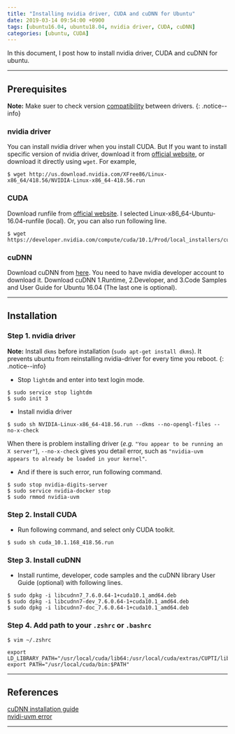```yaml
---
title: "Installing nvidia driver, CUDA and cuDNN for Ubuntu"
date: 2019-03-14 09:54:00 +0900
tags: [ubuntu16.04, ubuntu18.04, nvidia driver, CUDA, cuDNN]
categories: [ubuntu, CUDA]
---
```

In this document, I post how to install nvidia driver, CUDA and cuDNN for ubuntu.

- - - 
## Prerequisites
**Note:** Make suer to check version [compatibility](https://docs.nvidia.com/deploy/cuda-compatibility/index.html) between drivers. 
{: .notice--info}

### nvidia driver
You can install nvidia driver when you install CUDA. But If you want to install
specific version of nvidia driver, download it from [official website](https://www.nvidia.co.kr/Download/index.aspx),
or download it directly using `wget`. For example,
```shell
$ wget http://us.download.nvidia.com/XFree86/Linux-x86_64/418.56/NVIDIA-Linux-x86_64-418.56.run
```

### CUDA
Download runfile from [official website](https://developer.nvidia.com/cuda-downloads).
I selected Linux-x86\_64-Ubuntu-16.04-runfile (local).
Or, you can also run following line.
```shell
$ wget https://developer.nvidia.com/compute/cuda/10.1/Prod/local_installers/cuda_10.1.168_418.67_linux.run
```

### cuDNN
Download cuDNN from [here](https://developer.nvidia.com/rdp/cudnn-download).
You need to have nvidia developer account to download it.
Download cuDNN 1.Runtime, 2.Developer, and 3.Code Samples and User Guide for Ubuntu 16.04 (The last one is optional).

- - -

## Installation
### Step 1. nvidia driver
**Note:** Install `dkms` before installation (`sudo apt-get install dkms`).
It prevents ubuntu from reinstalling nvidia-driver for every time you reboot.
{: .notice--info}

- Stop `lightdm` and enter into text login mode.
```shell
$ sudo service stop lightdm
$ sudo init 3
```

- Install nvidia driver
```shell
$ sudo sh NVIDIA-Linux-x86_64-418.56.run --dkms --no-opengl-files --no-x-check
```
When there is problem installing driver (*e.g.* `"You appear to be running an X server"`),
`--no-x-check` gives you detail error, such as `"nvidia-uvm appears to already be loaded in your kernel"`.

- And if there is such error, run following command.
```shell
$ sudo stop nvidia-digits-server
$ sudo service nvidia-docker stop
$ sudo rmmod nvidia-uvm
```

### Step 2. Install CUDA
- Run following command, and select only CUDA toolkit.
```shell
$ sudo sh cuda_10.1.168_418.56.run
```

### Step 3. Install cuDNN
- Install runtime, developer, code samples and the cuDNN library User Guide (optional) with following lines.
```shell
$ sudo dpkg -i libcudnn7_7.6.0.64-1+cuda10.1_amd64.deb
$ sudo dpkg -i libcudnn7-dev_7.6.0.64-1+cuda10.1_amd64.deb
$ sudo dpkg -i libcudnn7-doc_7.6.0.64-1+cuda10.1_amd64.deb
```

### Step 4. Add path to your `.zshrc` or `.bashrc`
```shell
$ vim ~/.zshrc

export LD_LIBRARY_PATH="/usr/local/cuda/lib64:/usr/local/cuda/extras/CUPTI/lib64:$LD_LIBRARY_PATH"
export PATH="/usr/local/cuda/bin:$PATH"
```

- - -

## References
[cuDNN installation guide](https://docs.nvidia.com/deeplearning/sdk/cudnn-install/index.html)<br/>
[nvidi-uvm error](https://github.com/NVIDIA/nvidia-docker/issues/62)

- - -
